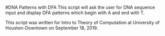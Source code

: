 #DNA Patterns with DFA
This script will ask the user for DNA sequence input and display DFA patterns which begin with A and end with T.

This script was written for Intro to Theory of Computation at University of Houston-Downtown on September 18, 2019.
